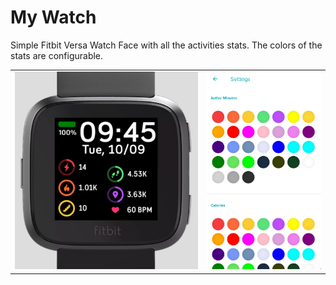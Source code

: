 # My Watch

Simple Fitbit Versa Watch Face with all the activities stats.
The colors of the stats are configurable.

<table>
  <tr>
    <td><img src="docs/assets/watchface.png"/></td>
    <td><img src="docs/assets/settings.png"/></td>
  </tr>
</table>
